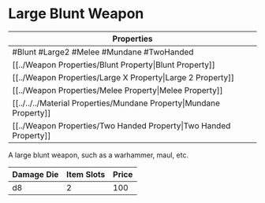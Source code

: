 # Large Blunt Weapon

| Properties                                                          |
| ------------------------------------------------------------------- |
| #Blunt #Large2 #Melee #Mundane #TwoHanded                           |
| [[../Weapon Properties/Blunt Property\|Blunt Property]]             |
| [[../Weapon Properties/Large X Property\|Large 2 Property]]         |
| [[../Weapon Properties/Melee Property\|Melee Property]]             |
| [[../../../Material Properties/Mundane Property\|Mundane Property]] |
| [[../Weapon Properties/Two Handed Property\|Two Handed Property]]   |
A large blunt weapon, such as a warhammer, maul, etc.

| Damage Die | Item Slots | Price |
| ---------- | ---------- | ----- |
| d8         | 2          | 100   |
